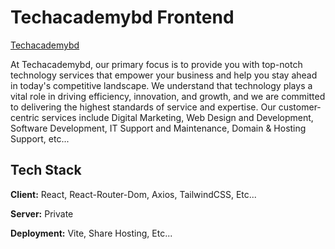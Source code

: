 
# Techacademybd Frontend

[Techacademybd](https://techacademybd.xyz)

At Techacademybd, our primary focus is to provide you with top-notch technology services that empower your business and help you stay ahead in today's competitive landscape. We understand that technology plays a vital role in driving efficiency, innovation, and growth, and we are committed to delivering the highest standards of service and expertise. Our customer-centric services include Digital Marketing, Web Design and Development, Software Development, IT Support and Maintenance, Domain & Hosting Support, etc...


## Tech Stack

**Client:** React, React-Router-Dom, Axios, TailwindCSS, Etc...

**Server:** Private

**Deployment:** Vite, Share Hosting, Etc...

